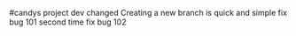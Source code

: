#candys project
dev changed
Creating a new branch is quick and simple
fix bug 101
second time fix bug 102
